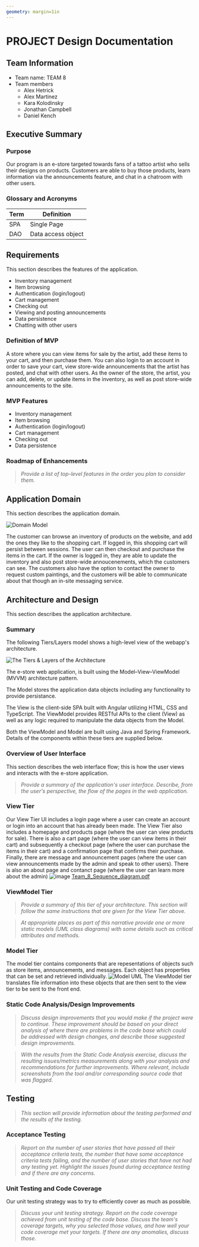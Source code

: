 ```yaml
---
geometry: margin=1in
---
```

# PROJECT Design Documentation

## Team Information
* Team name: TEAM 8
* Team members
  * Alex Hetrick
  * Alex Martinez
  * Kara Kolodinsky
  * Jonathan Campbell
  * Daniel Kench

## Executive Summary

### Purpose
Our program is an e-store targeted towards fans of a tattoo artist who sells their designs on products. 
Customers are able to buy those products, learn information via the announcements feature, and chat in a chatroom with other users. 

### Glossary and Acronyms

| Term | Definition |
|------|------------|
| SPA | Single Page |
| DAO | Data access object |


## Requirements

This section describes the features of the application.

- Inventory management
- Item browsing
- Authentication (login/logout)
- Cart management
- Checking out
- Viewing and posting announcements
- Data persistence
- Chatting with other users

### Definition of MVP
A store where you can view items for sale by the artist, add these items to your cart, and then purchase them. You can also login to an account in order to save your cart, view store-wide announcements that the artist has posted, and chat with other users. As the owner of the store, the artist, you can add, delete, or update items in the inventory, as well as post store-wide announcements to the site.

### MVP Features
- Inventory management
- Item browsing
- Authentication (login/logout)
- Cart management
- Checking out
- Data persistence

### Roadmap of Enhancements
> _Provide a list of top-level features in the order you plan to consider them._


## Application Domain

This section describes the application domain.

![Domain Model](domain-model.png)

The customer can browse an inventory of products on the website, and add the ones they like to the shopping cart. If logged in, this shopping cart will persist between sessions. The user can then checkout and purchase the items in the cart. If the owner is logged in, they are able to update the inventory and also post store-wide annoucenements, which the customers can see. The customers also have the option to contact the owner to request custom paintings, and the customers will be able to communicate about that though an in-site messaging service.

## Architecture and Design

This section describes the application architecture.

### Summary

The following Tiers/Layers model shows a high-level view of the webapp's architecture.

![The Tiers & Layers of the Architecture](architecture-tiers-and-layers.png)

The e-store web application, is built using the Model–View–ViewModel (MVVM) architecture pattern. 

The Model stores the application data objects including any functionality to provide persistance. 

The View is the client-side SPA built with Angular utilizing HTML, CSS and TypeScript. The ViewModel provides RESTful APIs to the client (View) as well as any logic required to manipulate the data objects from the Model.

Both the ViewModel and Model are built using Java and Spring Framework. Details of the components within these tiers are supplied below.


### Overview of User Interface

This section describes the web interface flow; this is how the user views and interacts
with the e-store application.

> _Provide a summary of the application's user interface.  Describe, from
> the user's perspective, the flow of the pages in the web application._


### View Tier

Our View Tier UI includes a login page where a user can create an account or login into an account that has already been made. The View Tier also includes a
homepage and products page (where the user can view products for sale). There is also a cart page (where the user can view items in their cart) and subsequently
a checkout page (where the user can purchase the items in their cart) and a confirmation page that confirms their purchase. Finally, there are message and
announcement pages (where the user can view announcements made by the admin and speak to other users). There is also an about page and contanct page (where the 
user can learn more about the admin)
![image](https://user-images.githubusercontent.com/98925856/164358138-7407ac85-5604-47e6-855a-d025cc3fbe66.png)
[Team_8_Sequence_diagram.pdf](https://github.com/RIT-SWEN-261-04/team-project-2215-swen-261-04-8/files/8526787/Team_8_Sequence_diagram.pdf)


### ViewModel Tier
> _Provide a summary of this tier of your architecture. This
> section will follow the same instructions that are given for the View
> Tier above._

> _At appropriate places as part of this narrative provide one or more
> static models (UML class diagrams) with some details such as critical attributes and methods._


### Model Tier
The model tier contains components that are repesentations of objects such as store items, announcements, and messages. Each object has properties that can be set and retrieved individually.
![Model UML](model.png)
The ViewModel tier translates file information into these objects that are then sent to the view tier to be sent to the front end.

### Static Code Analysis/Design Improvements
> _Discuss design improvements that you would make if the project were
> to continue. These improvement should be based on your direct
> analysis of where there are problems in the code base which could be
> addressed with design changes, and describe those suggested design
> improvements._

> _With the results from the Static Code Analysis exercise, 
> discuss the resulting issues/metrics measurements along with your analysis
> and recommendations for further improvements. Where relevant, include 
> screenshots from the tool and/or corresponding source code that was flagged._

## Testing
> _This section will provide information about the testing performed
> and the results of the testing._

### Acceptance Testing
> _Report on the number of user stories that have passed all their
> acceptance criteria tests, the number that have some acceptance
> criteria tests failing, and the number of user stories that
> have not had any testing yet. Highlight the issues found during
> acceptance testing and if there are any concerns._

### Unit Testing and Code Coverage
Our unit testing strategy was to try to efficiently cover as much as possible.
> _Discuss your unit testing strategy. Report on the code coverage
> achieved from unit testing of the code base. Discuss the team's
> coverage targets, why you selected those values, and how well your
> code coverage met your targets. If there are any anomalies, discuss
> those._
